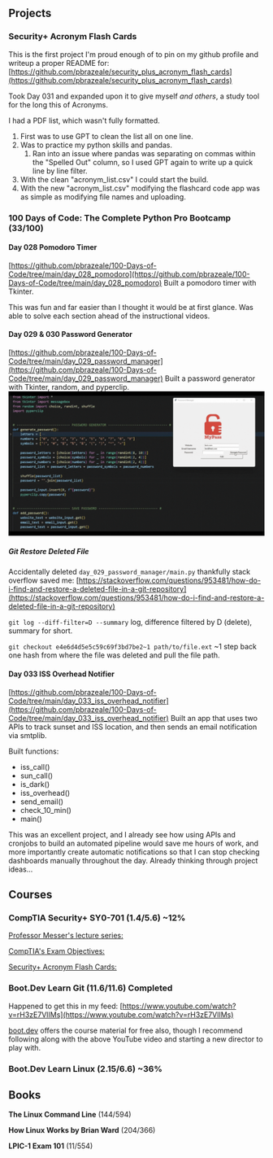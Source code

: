 ## Projects
### Security+ Acronym Flash Cards
This is the first project I'm proud enough of to pin on my github profile and writeup a proper README for:
[https://github.com/pbrazeale/security_plus_acronym_flash_cards](https://github.com/pbrazeale/security_plus_acronym_flash_cards)

Took Day 031 and expanded upon it to give myself *and others*, a study tool for the long this of Acronyms.

I had a PDF list, which wasn't fully formatted. 
1. First was to use GPT to clean the list all on one line.
2. Was to practice my python skills and pandas.
	1. Ran into an issue where pandas was separating on commas within the "Spelled Out" column, so I used GPT again to write up a quick line by line filter.
3. With the clean "acronym_list.csv" I could start the build.
4. With the new "acronym_list.csv" modifying the flashcard code app was as simple as modifying file names and uploading.

### 100 Days of Code: The Complete Python Pro Bootcamp (33/100)
#### Day 028 Pomodoro Timer
[https://github.com/pbrazeale/100-Days-of-Code/tree/main/day_028_pomodoro](https://github.com/pbrazeale/100-Days-of-Code/tree/main/day_028_pomodoro)
Built a pomodoro timer with Tkinter.

This was fun and far easier than I thought it would be at first glance. Was able to solve each section ahead of the instructional videos.
#### Day 029 & 030 Password Generator
[https://github.com/pbrazeale/100-Days-of-Code/tree/main/day_029_password_manager](https://github.com/pbrazeale/100-Days-of-Code/tree/main/day_029_password_manager)
Built a password generator with Tkinter, random, and pyperclip.
![Password Generator](images\password_generator.gif)
##### Git Restore Deleted File
Accidentally deleted `day_029_password_manager/main.py` thankfully stack overflow saved me: [https://stackoverflow.com/questions/953481/how-do-i-find-and-restore-a-deleted-file-in-a-git-repository](https://stackoverflow.com/questions/953481/how-do-i-find-and-restore-a-deleted-file-in-a-git-repository)

`git log --diff-filter=D --summary` log, difference filtered by D (delete), summary for short.

`git checkout e4e6d4d5e5c59c69f3bd7be2~1 path/to/file.ext` ~1 step back one hash from where the file was deleted and pull the file path. 

#### Day 033 ISS Overhead Notifier
[https://github.com/pbrazeale/100-Days-of-Code/tree/main/day_033_iss_overhead_notifier](https://github.com/pbrazeale/100-Days-of-Code/tree/main/day_033_iss_overhead_notifier)
Built an app that uses two APIs to track sunset and ISS location, and then sends an email notification via smtplib.

Built functions:
- iss_call()
- sun_call()
- is_dark()
- iss_overhead()
- send_email()
- check_10_min()
- main()

This was an excellent project, and I already see how using APIs and cronjobs to build an automated pipeline would save me hours of work, and more importantly create automatic notifications so that I can stop checking dashboards manually throughout the day. Already thinking through project ideas...


## Courses
### CompTIA Security+ SY0-701 (1.4/5.6) **~12%**
[Professor Messer's lecture series:](https://www.youtube.com/watch?v=KiEptGbnEBc&list=PLG49S3nxzAnl4QDVqK-hOnoqcSKEIDDuv)

[CompTIA's Exam Objectives:](https://www.comptia.org/training/resources/exam-objectives)

[Security+ Acronym Flash Cards:](https://github.com/pbrazeale/security_plus_acronym_flash_cards)

### Boot.Dev Learn Git (11.6/11.6) **Completed**
Happened to get this in my feed: [https://www.youtube.com/watch?v=rH3zE7VlIMs](https://www.youtube.com/watch?v=rH3zE7VlIMs)

[boot.dev](https://boot.dev) offers the course material for free also, though I recommend following along with the above YouTube video and starting a new director to play with.

### Boot.Dev Learn Linux (2.15/6.6) **~36%**


## Books
**The Linux Command Line** (144/594)

**How Linux Works by Brian Ward** (204/366)

**LPIC-1 Exam 101** (11/554)

